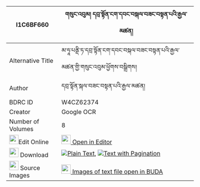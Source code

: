 |I1C6BF660|གསུང་འབུམ། དབྲ་སྟོན་ངག་དབང་བསྐལ་བཟང་བསྟན་པའི་རྒྱལ་མཚན། 
| --- | --- 
|Alternative Title |མ་ཧཱ་པནྡི་ཏ་དབྲ་སྟོན་ངག་དབང་བསྐལ་བཟང་བསྟན་པའི་རྒྱལ་མཚན་གྱི་གསུང་འབུམ་ཕྱོགས་བསྒྲིགས།
|Author| དབྲ་སྟོན་སྐལ་བཟང་བསྟན་པའི་རྒྱལ་མཚན།
|BDRC ID | W4CZ62374
|Creator | Google OCR
|Number of Volumes| 8
|<img width="25" src="https://img.icons8.com/color/25/000000/edit-property.png">Edit Online| [<img width="25" src="https://avatars.githubusercontent.com/u/45091458?s=200&v=4"> Open in Editor](http://editor.openpecha.org/I1C6BF660)
|<img width="25" src="https://img.icons8.com/fluent/48/000000/download-2.png"/>  Download | [![](https://img.icons8.com/color/20/000000/txt.png)Plain Text](https://github.com/Openpecha/I1C6BF660/releases/download/v2/sungbum_ra_ton_ngawang_kalzang_plain_I1C6BF660.zip), [![](https://img.icons8.com/color/20/000000/txt.png)Text with Pagination](https://github.com/Openpecha/I1C6BF660/releases/download/v2/sungbum_ra_ton_ngawang_kalzang_pages_I1C6BF660.zip)
|<img width="25" src="https://img.icons8.com/plasticine/100/000000/pictures-folder.png"/>  Source Images | [<img width="25" src="https://library.bdrc.io/icons/BUDA-small.svg"> Images of text file open in BUDA](https://library.bdrc.io/show/bdr:W4CZ62374)